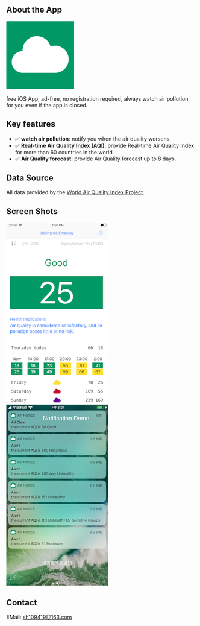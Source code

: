## About the App

![Air Notice](./image/icon-60@3x.png)

free iOS App, ad-free, no registration required, always watch air pollution for you even if the app is closed.

## Key features
- ✅ **watch air pollution**: notify you when the air quality worsens.
- ✅ **Real-time Air Quality Index (AQI)**: provide Real-time Air Quality Index for more than 60 countries in the world.
- ✅ **Air Quality forecast**: provide Air Quality forecast up to 8 days.
 
## Data Source
All data provided by the [World Air Quality Index Project](https://waqi.info).

## Screen Shots

![main](./image/air-main.png) ![alert](./image/air-notification.jpg)

## Contact
EMail: sh109419@163.com


